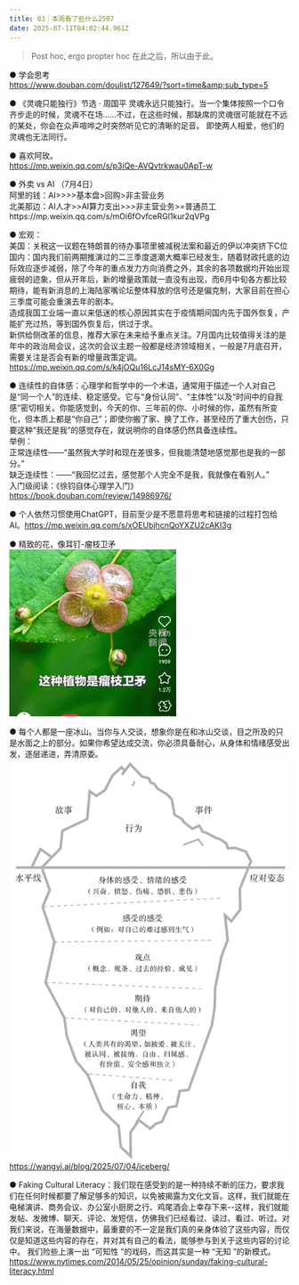 ```yaml
---
title: 03｜本周看了些什么2507
date: 2025-07-11T04:02:44.961Z
---
```


> Post hoc, ergo propter hoc
> 在此之后，所以由于此。  

● 学会思考  
https://www.douban.com/doulist/127649/?sort=time&amp;sub_type=5  

● 《灵魂只能独行》节选 · 周国平
灵魂永远只能独行。当一个集体按照一个口令齐步走的时候，灵魂不在场……不过，在这些时候，那缺席的灵魂很可能就在不远的某处，你会在众声喧哗之时突然听见它的清晰的足音。
即使两人相爱，他们的灵魂也无法同行。  

● 喜欢阿玫。  
https://mp.weixin.qq.com/s/p3iQe-AVQvtrkwau0ApT-w  

● 外卖 vs AI （7月4日）  
阿里的钱：AI>>>>基本盘>回购>非主营业务  
北美那边：AI人才>>AI算力支出>>>非主营业务>=普通员工https://mp.weixin.qq.com/s/mOi6fOvfceRGl1kur2qVPg  

● 宏观：  
美国：关税这一议题在特朗普的待办事项里被减税法案和最近的伊以冲突挤下C位  
国内：国内我们前两期推演过的二三季度退潮大概率已经发生，随着财政托底的边际效应逐步减弱，除了今年的重点发力方向消费之外，其余的各项数据均开始出现疲弱的迹象，但从开年后，新的增量政策就一直没有出现，而6月中旬各方都比较期待，能有新消息的上海陆家嘴论坛整体释放的信号还是偏克制，大家目前在担心三季度可能会重演去年的剧本。  
造成我国工业端一直以来低迷的核心原因其实在于疫情期间国内先于国外恢复，产能扩充过热，等到国外恢复后，供过于求。  
新供给侧改革的信息，推荐大家在未来给予重点关注。7月国内比较值得关注的是年中的政治局会议，这次的会议主题一般都是经济领域相关，一般是7月底召开，需要关注是否会有新的增量政策定调。  
https://mp.weixin.qq.com/s/k4jOQu16LcJ14sMY-6X0Gg

● 连续性的自体感：心理学和哲学中的一个术语，通常用于描述一个人对自己是“同一个人”的连续、稳定感受。它与“身份认同”、“主体性”以及“时间中的自我感”密切相关。你能感觉到，今天的你、三年前的你、小时候的你，虽然有所变化，但本质上都是“你自己”；即使你搬了家、换了工作，甚至经历了重大创伤，只要这种“我还是我”的感觉存在，就说明你的自体感仍然具备连续性。  
举例：  
正常连续性——“虽然我大学时和现在差很多，但我能清楚地感觉那也是我的一部分。”  
缺乏连续性：——“我回忆过去，感觉那个人完全不是我，我就像在看别人。”  
入门级阅读：《徐钧自体心理学入门》  
https://book.douban.com/review/14986976/

● 个人依然习惯使用ChatGPT，目前至少是不愿意将思考和链接的过程打包给AI。https://mp.weixin.qq.com/s/xOEUbjhcnQoYXZU2cAKI3g

● 精致的花，像耳钉-瘤枝卫矛  
![image.png](https://raw.githubusercontent.com/Ryanryanz/tinymind-blog/main/assets/images/2025-07-11/1752206440103.png)

● 每个人都是一座冰山。当你与人交谈，想象你是在和冰山交谈，目之所及的只是水面之上的部分。如果你希望达成交流，你必须具备耐心，从身体和情绪感受出发，逐层递进，弄清原委。
![image.png](https://raw.githubusercontent.com/Ryanryanz/tinymind-blog/main/assets/images/2025-07-11/1752206529864.png)  
https://wangyi.ai/blog/2025/07/04/iceberg/

● Faking Cultural Literacy：我们现在感受到的是一种持续不断的压力，要求我们在任何时候都要了解足够多的知识，以免被揭露为文化文盲。这样，我们就能在电梯演讲、商务会议、办公室小厨房之行、鸡尾酒会上幸存下来--这样，我们就能发帖、发微博、聊天、评论、发短信，仿佛我们已经看过、读过、看过、听过。对我们来说，在海量数据中，最重要的不一定是我们真的亲身体验了这些内容，而仅仅是知道这些内容的存在，并对其有自己的看法，能够参与到关于这些内容的讨论中。 我们险些上演一出 “可知性 ”的戏码，而这其实是一种 “无知 ”的新模式。https://www.nytimes.com/2014/05/25/opinion/sunday/faking-cultural-literacy.html
